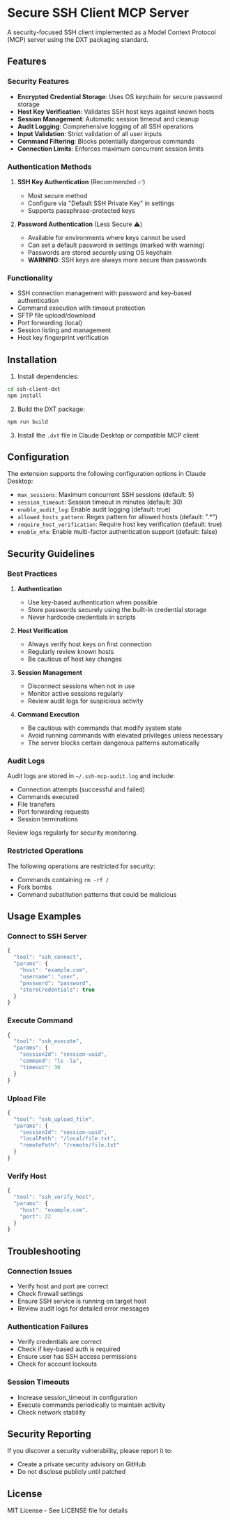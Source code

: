 # Secure SSH Client MCP Server

A security-focused SSH client implemented as a Model Context Protocol (MCP) server using the DXT packaging standard.

## Features

### Security Features
- **Encrypted Credential Storage**: Uses OS keychain for secure password storage
- **Host Key Verification**: Validates SSH host keys against known hosts
- **Session Management**: Automatic session timeout and cleanup
- **Audit Logging**: Comprehensive logging of all SSH operations
- **Input Validation**: Strict validation of all user inputs
- **Command Filtering**: Blocks potentially dangerous commands
- **Connection Limits**: Enforces maximum concurrent session limits

### Authentication Methods

1. **SSH Key Authentication** (Recommended ✅)
   - Most secure method
   - Configure via "Default SSH Private Key" in settings
   - Supports passphrase-protected keys

2. **Password Authentication** (Less Secure ⚠️)
   - Available for environments where keys cannot be used
   - Can set a default password in settings (marked with warning)
   - Passwords are stored securely using OS keychain
   - **WARNING**: SSH keys are always more secure than passwords

### Functionality
- SSH connection management with password and key-based authentication
- Command execution with timeout protection
- SFTP file upload/download
- Port forwarding (local)
- Session listing and management
- Host key fingerprint verification

## Installation

1. Install dependencies:
```bash
cd ssh-client-dxt
npm install
```

2. Build the DXT package:
```bash
npm run build
```

3. Install the `.dxt` file in Claude Desktop or compatible MCP client

## Configuration

The extension supports the following configuration options in Claude Desktop:

- `max_sessions`: Maximum concurrent SSH sessions (default: 5)
- `session_timeout`: Session timeout in minutes (default: 30)
- `enable_audit_log`: Enable audit logging (default: true)
- `allowed_hosts_pattern`: Regex pattern for allowed hosts (default: ".*")
- `require_host_verification`: Require host key verification (default: true)
- `enable_mfa`: Enable multi-factor authentication support (default: false)

## Security Guidelines

### Best Practices

1. **Authentication**
   - Use key-based authentication when possible
   - Store passwords securely using the built-in credential storage
   - Never hardcode credentials in scripts

2. **Host Verification**
   - Always verify host keys on first connection
   - Regularly review known hosts
   - Be cautious of host key changes

3. **Session Management**
   - Disconnect sessions when not in use
   - Monitor active sessions regularly
   - Review audit logs for suspicious activity

4. **Command Execution**
   - Be cautious with commands that modify system state
   - Avoid running commands with elevated privileges unless necessary
   - The server blocks certain dangerous patterns automatically

### Audit Logs

Audit logs are stored in `~/.ssh-mcp-audit.log` and include:
- Connection attempts (successful and failed)
- Commands executed
- File transfers
- Port forwarding requests
- Session terminations

Review logs regularly for security monitoring.

### Restricted Operations

The following operations are restricted for security:
- Commands containing `rm -rf /`
- Fork bombs
- Command substitution patterns that could be malicious

## Usage Examples

### Connect to SSH Server
```javascript
{
  "tool": "ssh_connect",
  "params": {
    "host": "example.com",
    "username": "user",
    "password": "password",
    "storeCredentials": true
  }
}
```

### Execute Command
```javascript
{
  "tool": "ssh_execute",
  "params": {
    "sessionId": "session-uuid",
    "command": "ls -la",
    "timeout": 30
  }
}
```

### Upload File
```javascript
{
  "tool": "ssh_upload_file",
  "params": {
    "sessionId": "session-uuid",
    "localPath": "/local/file.txt",
    "remotePath": "/remote/file.txt"
  }
}
```

### Verify Host
```javascript
{
  "tool": "ssh_verify_host",
  "params": {
    "host": "example.com",
    "port": 22
  }
}
```

## Troubleshooting

### Connection Issues
- Verify host and port are correct
- Check firewall settings
- Ensure SSH service is running on target host
- Review audit logs for detailed error messages

### Authentication Failures
- Verify credentials are correct
- Check if key-based auth is required
- Ensure user has SSH access permissions
- Check for account lockouts

### Session Timeouts
- Increase session_timeout in configuration
- Execute commands periodically to maintain activity
- Check network stability

## Security Reporting

If you discover a security vulnerability, please report it to:
- Create a private security advisory on GitHub
- Do not disclose publicly until patched

## License

MIT License - See LICENSE file for details